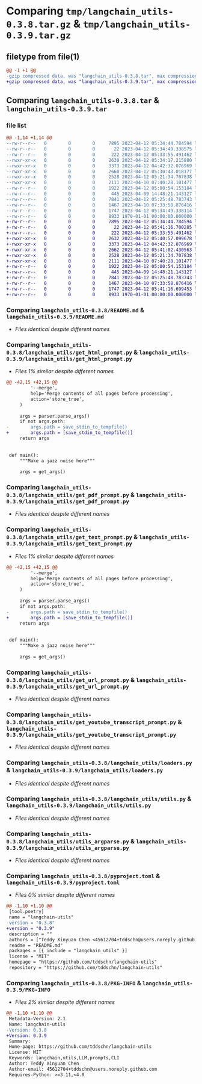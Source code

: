 # Comparing `tmp/langchain_utils-0.3.8.tar.gz` & `tmp/langchain_utils-0.3.9.tar.gz`

## filetype from file(1)

```diff
@@ -1 +1 @@
-gzip compressed data, was "langchain_utils-0.3.8.tar", max compression
+gzip compressed data, was "langchain_utils-0.3.9.tar", max compression
```

## Comparing `langchain_utils-0.3.8.tar` & `langchain_utils-0.3.9.tar`

### file list

```diff
@@ -1,14 +1,14 @@
--rw-r--r--   0        0        0     7895 2023-04-12 05:34:44.784594 langchain_utils-0.3.8/README.md
--rw-r--r--   0        0        0       22 2023-04-12 05:34:49.338575 langchain_utils-0.3.8/langchain_utils/__init__.py
--rw-r--r--   0        0        0      222 2023-04-12 05:33:55.491462 langchain_utils-0.3.8/langchain_utils/config.py
--rwxr-xr-x   0        0        0     2630 2023-04-12 05:34:17.215880 langchain_utils-0.3.8/langchain_utils/get_html_prompt.py
--rwxr-xr-x   0        0        0     3373 2023-04-12 04:42:32.076969 langchain_utils-0.3.8/langchain_utils/get_pdf_prompt.py
--rwxr-xr-x   0        0        0     2660 2023-04-12 05:30:43.018177 langchain_utils-0.3.8/langchain_utils/get_text_prompt.py
--rwxr-xr-x   0        0        0     2528 2023-04-12 05:21:34.707838 langchain_utils-0.3.8/langchain_utils/get_url_prompt.py
--rwxr-xr-x   0        0        0     2111 2023-04-10 07:40:28.101477 langchain_utils-0.3.8/langchain_utils/get_youtube_transcript_prompt.py
--rw-r--r--   0        0        0     1922 2023-04-12 05:00:54.153184 langchain_utils-0.3.8/langchain_utils/loaders.py
--rw-r--r--   0        0        0      445 2023-04-09 14:48:21.143127 langchain_utils-0.3.8/langchain_utils/prompts.py
--rw-r--r--   0        0        0     7841 2023-04-12 05:25:48.783743 langchain_utils-0.3.8/langchain_utils/utils.py
--rw-r--r--   0        0        0     1467 2023-04-10 07:33:58.876416 langchain_utils-0.3.8/langchain_utils/utils_argparse.py
--rw-r--r--   0        0        0     1747 2023-04-12 05:34:49.338114 langchain_utils-0.3.8/pyproject.toml
--rw-r--r--   0        0        0     8933 1970-01-01 00:00:00.000000 langchain_utils-0.3.8/PKG-INFO
+-rw-r--r--   0        0        0     7895 2023-04-12 05:34:44.784594 langchain_utils-0.3.9/README.md
+-rw-r--r--   0        0        0       22 2023-04-12 05:41:16.700285 langchain_utils-0.3.9/langchain_utils/__init__.py
+-rw-r--r--   0        0        0      222 2023-04-12 05:33:55.491462 langchain_utils-0.3.9/langchain_utils/config.py
+-rwxr-xr-x   0        0        0     2632 2023-04-12 05:40:57.099678 langchain_utils-0.3.9/langchain_utils/get_html_prompt.py
+-rwxr-xr-x   0        0        0     3373 2023-04-12 04:42:32.076969 langchain_utils-0.3.9/langchain_utils/get_pdf_prompt.py
+-rwxr-xr-x   0        0        0     2662 2023-04-12 05:41:02.430563 langchain_utils-0.3.9/langchain_utils/get_text_prompt.py
+-rwxr-xr-x   0        0        0     2528 2023-04-12 05:21:34.707838 langchain_utils-0.3.9/langchain_utils/get_url_prompt.py
+-rwxr-xr-x   0        0        0     2111 2023-04-10 07:40:28.101477 langchain_utils-0.3.9/langchain_utils/get_youtube_transcript_prompt.py
+-rw-r--r--   0        0        0     1922 2023-04-12 05:00:54.153184 langchain_utils-0.3.9/langchain_utils/loaders.py
+-rw-r--r--   0        0        0      445 2023-04-09 14:48:21.143127 langchain_utils-0.3.9/langchain_utils/prompts.py
+-rw-r--r--   0        0        0     7841 2023-04-12 05:25:48.783743 langchain_utils-0.3.9/langchain_utils/utils.py
+-rw-r--r--   0        0        0     1467 2023-04-10 07:33:58.876416 langchain_utils-0.3.9/langchain_utils/utils_argparse.py
+-rw-r--r--   0        0        0     1747 2023-04-12 05:41:16.699453 langchain_utils-0.3.9/pyproject.toml
+-rw-r--r--   0        0        0     8933 1970-01-01 00:00:00.000000 langchain_utils-0.3.9/PKG-INFO
```

### Comparing `langchain_utils-0.3.8/README.md` & `langchain_utils-0.3.9/README.md`

 * *Files identical despite different names*

### Comparing `langchain_utils-0.3.8/langchain_utils/get_html_prompt.py` & `langchain_utils-0.3.9/langchain_utils/get_html_prompt.py`

 * *Files 1% similar despite different names*

```diff
@@ -42,15 +42,15 @@
         '--merge',
         help='Merge contents of all pages before processing',
         action='store_true',
     )
 
     args = parser.parse_args()
     if not args.path:
-        args.path = save_stdin_to_tempfile()
+        args.path = [save_stdin_to_tempfile()]
     return args
 
 
 def main():
     """Make a jazz noise here"""
 
     args = get_args()
```

### Comparing `langchain_utils-0.3.8/langchain_utils/get_pdf_prompt.py` & `langchain_utils-0.3.9/langchain_utils/get_pdf_prompt.py`

 * *Files identical despite different names*

### Comparing `langchain_utils-0.3.8/langchain_utils/get_text_prompt.py` & `langchain_utils-0.3.9/langchain_utils/get_text_prompt.py`

 * *Files 1% similar despite different names*

```diff
@@ -42,15 +42,15 @@
         '--merge',
         help='Merge contents of all pages before processing',
         action='store_true',
     )
 
     args = parser.parse_args()
     if not args.path:
-        args.path = save_stdin_to_tempfile()
+        args.path = [save_stdin_to_tempfile()]
     return args
 
 
 def main():
     """Make a jazz noise here"""
 
     args = get_args()
```

### Comparing `langchain_utils-0.3.8/langchain_utils/get_url_prompt.py` & `langchain_utils-0.3.9/langchain_utils/get_url_prompt.py`

 * *Files identical despite different names*

### Comparing `langchain_utils-0.3.8/langchain_utils/get_youtube_transcript_prompt.py` & `langchain_utils-0.3.9/langchain_utils/get_youtube_transcript_prompt.py`

 * *Files identical despite different names*

### Comparing `langchain_utils-0.3.8/langchain_utils/loaders.py` & `langchain_utils-0.3.9/langchain_utils/loaders.py`

 * *Files identical despite different names*

### Comparing `langchain_utils-0.3.8/langchain_utils/utils.py` & `langchain_utils-0.3.9/langchain_utils/utils.py`

 * *Files identical despite different names*

### Comparing `langchain_utils-0.3.8/langchain_utils/utils_argparse.py` & `langchain_utils-0.3.9/langchain_utils/utils_argparse.py`

 * *Files identical despite different names*

### Comparing `langchain_utils-0.3.8/pyproject.toml` & `langchain_utils-0.3.9/pyproject.toml`

 * *Files 0% similar despite different names*

```diff
@@ -1,10 +1,10 @@
 [tool.poetry]
 name = "langchain-utils"
-version = "0.3.8"
+version = "0.3.9"
 description = ""
 authors = ["Teddy Xinyuan Chen <45612704+tddschn@users.noreply.github.com>"]
 readme = "README.md"
 packages = [{ include = "langchain_utils" }]
 license = "MIT"
 homepage = "https://github.com/tddschn/langchain-utils"
 repository = "https://github.com/tddschn/langchain-utils"
```

### Comparing `langchain_utils-0.3.8/PKG-INFO` & `langchain_utils-0.3.9/PKG-INFO`

 * *Files 2% similar despite different names*

```diff
@@ -1,10 +1,10 @@
 Metadata-Version: 2.1
 Name: langchain-utils
-Version: 0.3.8
+Version: 0.3.9
 Summary: 
 Home-page: https://github.com/tddschn/langchain-utils
 License: MIT
 Keywords: langchain,utils,LLM,prompts,CLI
 Author: Teddy Xinyuan Chen
 Author-email: 45612704+tddschn@users.noreply.github.com
 Requires-Python: >=3.11,<4.0
```

